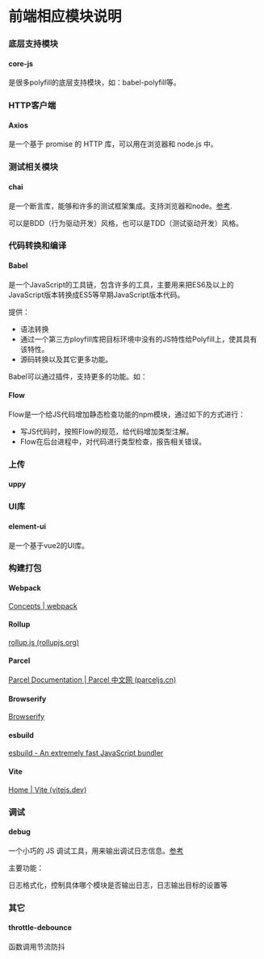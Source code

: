 # 前端相应模块说明

### 底层支持模块

#### core-js

是很多polyfill的底层支持模块，如：babel-polyfill等。

### HTTP客户端

#### Axios

是一个基于 promise 的 HTTP 库，可以用在浏览器和 node.js 中。



### 测试相关模块

#### chai

是一个断言库，能够和许多的测试框架集成。支持浏览器和node。[参考](https://www.chaijs.com/).

可以是BDD（行为驱动开发）风格，也可以是TDD（测试驱动开发）风格。



### 代码转换和编译

#### Babel

是一个JavaScript的工具链，包含许多的工具，主要用来把ES6及以上的JavaScript版本转换成ES5等早期JavaScript版本代码。

提供：

- 语法转换
- 通过一个第三方ployfill库把目标环境中没有的JS特性给Polyfill上，使其具有该特性。
- 源码转换以及其它更多功能。

Babel可以通过插件，支持更多的功能。如：





#### Flow

Flow是一个给JS代码增加静态检查功能的npm模块，通过如下的方式进行：

- 写JS代码时，按照Flow的规范，给代码增加类型注解。
- Flow在后台进程中，对代码进行类型检查，报告相关错误。





### 上传

#### uppy



### UI库

#### element-ui

是一个基于vue2的UI库。



### 构建打包

#### Webpack

[Concepts | webpack](https://webpack.js.org/concepts/)

#### Rollup

[rollup.js (rollupjs.org)](https://rollupjs.org/guide/en/)

#### Parcel

[Parcel Documentation | Parcel 中文网 (parceljs.cn)](https://v2.parceljs.cn/docs/)

#### Browserify

[Browserify](https://browserify.org/)

#### esbuild

[esbuild - An extremely fast JavaScript bundler](https://esbuild.github.io/)

#### Vite

[Home | Vite (vitejs.dev)](https://vitejs.dev/)



### 调试

#### debug

一个小巧的 JS 调试工具，用来输出调试日志信息。[参考](https://github.com/visionmedia/debug)

主要功能：

日志格式化，控制具体哪个模块是否输出日志，日志输出目标的设置等



### 其它

#### throttle-debounce 

函数调用节流防抖



